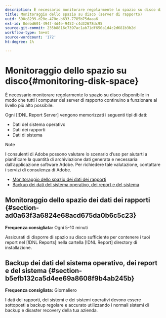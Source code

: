 ```yaml
---
description: È necessario monitorare regolarmente lo spazio su disco disponibile in modo che tutti i computer del server di rapporto continuino a funzionare al livello più alto possibile.
title: Monitoraggio dello spazio su disco (server di rapporto)
uuid: 590c8239-d20e-470e-b633-7785b75daaa6
exl-id: 0debd601-494f-4d4e-9452-c4d32678dc95
source-git-commit: 235b8816c7397ac1ab71df650a1d4c2d681b3b2d
workflow-type: tm+mt
source-wordcount: '172'
ht-degree: 1%

---
```


# Monitoraggio dello spazio su disco{#monitoring-disk-space}

È necessario monitorare regolarmente lo spazio su disco disponibile in modo che tutti i computer del server di rapporto continuino a funzionare al livello più alto possibile.

Ogni [!DNL Report Server] vengono memorizzati i seguenti tipi di dati:

* Dati del sistema operativo
* Dati dei rapporti
* Dati di sistema

>[!NOTE]
>
>I consulenti di Adobe possono valutare lo scenario d’uso per aiutarti a pianificare la quantità di archiviazione dati generata e necessaria dall’applicazione software Adobe. Per richiedere tale valutazione, contattare i servizi di consulenza di Adobe.

* [Monitoraggio dello spazio dei dati dei rapporti](../../../home/c-rpt-oview/c-admin-rpt/c-mon-disk-sp.md#section-ad0a63f3a6824e68acd675da0b6c5c23)
* [Backup dei dati del sistema operativo, dei report e del sistema](../../../home/c-rpt-oview/c-admin-rpt/c-mon-disk-sp.md#section-b5efb132ca5d4ee69a8608f9b4ab245b)

## Monitoraggio dello spazio dei dati dei rapporti {#section-ad0a63f3a6824e68acd675da0b6c5c23}

**Frequenza consigliata:** Ogni 5-10 minuti

Assicurati di disporre di spazio su disco sufficiente per contenere i tuoi report nel [!DNL Reports] nella cartella [!DNL Report] directory di installazione.

## Backup dei dati del sistema operativo, dei report e del sistema {#section-b5efb132ca5d4ee69a8608f9b4ab245b}

**Frequenza consigliata:** Giornaliero

I dati dei rapporti, dei sistemi e dei sistemi operativi devono essere sottoposti a backup regolare e accurato utilizzando i normali sistemi di backup e disaster recovery della tua azienda.
